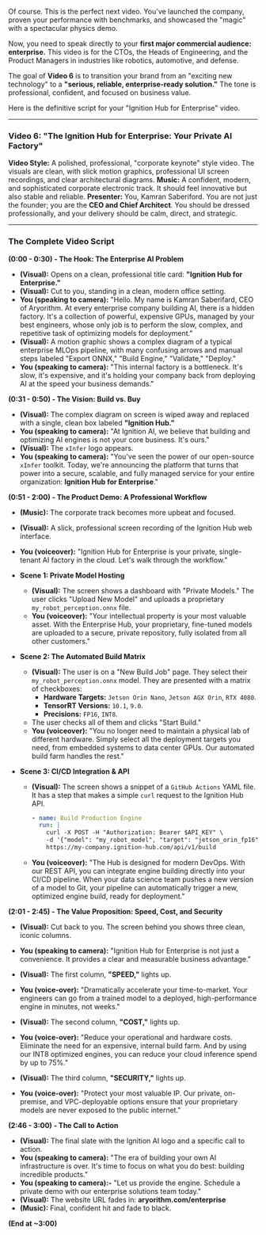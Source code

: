 Of course. This is the perfect next video. You've launched the company, proven your performance with benchmarks, and showcased the "magic" with a spectacular physics demo.

Now, you need to speak directly to your **first major commercial audience: enterprise.** This video is for the CTOs, the Heads of Engineering, and the Product Managers in industries like robotics, automotive, and defense.

The goal of **Video 6** is to transition your brand from an "exciting new technology" to a **"serious, reliable, enterprise-ready solution."** The tone is professional, confident, and focused on business value.

Here is the definitive script for your "Ignition Hub for Enterprise" video.

---

### **Video 6: "The Ignition Hub for Enterprise: Your Private AI Factory"**

**Video Style:** A polished, professional, "corporate keynote" style video. The visuals are clean, with slick motion graphics, professional UI screen recordings, and clear architectural diagrams.
**Music:** A confident, modern, and sophisticated corporate electronic track. It should feel innovative but also stable and reliable.
**Presenter:** You, Kamran Saberiford. You are not just the founder; you are the **CEO and Chief Architect**. You should be dressed professionally, and your delivery should be calm, direct, and strategic.

---

### **The Complete Video Script**

**(0:00 - 0:30) - The Hook: The Enterprise AI Problem**

*   **(Visual):** Opens on a clean, professional title card: **"Ignition Hub for Enterprise."**
*   **(Visual):** Cut to you, standing in a clean, modern office setting.
*   **You (speaking to camera):** "Hello. My name is Kamran Saberifard, CEO of Aryorithm. At every enterprise company building AI, there is a hidden factory. It's a collection of powerful, expensive GPUs, managed by your best engineers, whose only job is to perform the slow, complex, and repetitive task of optimizing models for deployment."
*   **(Visual):** A motion graphic shows a complex diagram of a typical enterprise MLOps pipeline, with many confusing arrows and manual steps labeled "Export ONNX," "Build Engine," "Validate," "Deploy."
*   **You (speaking to camera):** "This internal factory is a bottleneck. It's slow, it's expensive, and it's holding your company back from deploying AI at the speed your business demands."

**(0:31 - 0:50) - The Vision: Build vs. Buy**

*   **(Visual):** The complex diagram on screen is wiped away and replaced with a single, clean box labeled **"Ignition Hub."**
*   **You (speaking to camera):** "At Ignition AI, we believe that building and optimizing AI engines is not your core business. It's ours."
*   **(Visual):** The `xInfer` logo appears.
*   **You (speaking to camera):** "You've seen the power of our open-source `xInfer` toolkit. Today, we're announcing the platform that turns that power into a secure, scalable, and fully managed service for your entire organization: **Ignition Hub for Enterprise**."

**(0:51 - 2:00) - The Product Demo: A Professional Workflow**

*   **(Music):** The corporate track becomes more upbeat and focused.
*   **(Visual):** A slick, professional screen recording of the Ignition Hub web interface.
*   **You (voiceover):** "Ignition Hub for Enterprise is your private, single-tenant AI factory in the cloud. Let's walk through the workflow."

*   **Scene 1: Private Model Hosting**
    *   **(Visual):** The screen shows a dashboard with "Private Models." The user clicks "Upload New Model" and uploads a proprietary `my_robot_perception.onnx` file.
    *   **You (voiceover):** "Your intellectual property is your most valuable asset. With the Enterprise Hub, your proprietary, fine-tuned models are uploaded to a secure, private repository, fully isolated from all other customers."

*   **Scene 2: The Automated Build Matrix**
    *   **(Visual):** The user is on a "New Build Job" page. They select their `my_robot_perception.onnx` model. They are presented with a matrix of checkboxes:
        *   **Hardware Targets:** `Jetson Orin Nano`, `Jetson AGX Orin`, `RTX 4080`.
        *   **TensorRT Versions:** `10.1`, `9.0`.
        *   **Precisions:** `FP16`, `INT8`.
    *   The user checks all of them and clicks "Start Build."
    *   **You (voiceover):** "You no longer need to maintain a physical lab of different hardware. Simply select all the deployment targets you need, from embedded systems to data center GPUs. Our automated build farm handles the rest."

*   **Scene 3: CI/CD Integration & API**
    *   **(Visual):** The screen shows a snippet of a `GitHub Actions` YAML file. It has a step that makes a simple `curl` request to the Ignition Hub API.
        ```yaml
        - name: Build Production Engine
          run: |
            curl -X POST -H "Authorization: Bearer $API_KEY" \
            -d '{"model": "my_robot_model", "target": "jetson_orin_fp16"}' \
            https://my-company.ignition-hub.com/api/v1/build
        ```
    *   **You (voiceover):** "The Hub is designed for modern DevOps. With our REST API, you can integrate engine building directly into your CI/CD pipeline. When your data science team pushes a new version of a model to Git, your pipeline can automatically trigger a new, optimized engine build, ready for deployment."

**(2:01 - 2:45) - The Value Proposition: Speed, Cost, and Security**

*   **(Visual):** Cut back to you. The screen behind you shows three clean, iconic columns.
*   **You (speaking to camera):** "Ignition Hub for Enterprise is not just a convenience. It provides a clear and measurable business advantage."

*   **(Visual):** The first column, **"SPEED,"** lights up.
*   **You (voice-over):** "Dramatically accelerate your time-to-market. Your engineers can go from a trained model to a deployed, high-performance engine in minutes, not weeks."

*   **(Visual):** The second column, **"COST,"** lights up.
*   **You (voice-over):** "Reduce your operational and hardware costs. Eliminate the need for an expensive, internal build farm. And by using our INT8 optimized engines, you can reduce your cloud inference spend by up to 75%."

*   **(Visual):** The third column, **"SECURITY,"** lights up.
*   **You (voice-over):** "Protect your most valuable IP. Our private, on-premise, and VPC-deployable options ensure that your proprietary models are never exposed to the public internet."

**(2:46 - 3:00) - The Call to Action**

*   **(Visual):** The final slate with the Ignition AI logo and a specific call to action.
*   **You (speaking to camera):** "The era of building your own AI infrastructure is over. It's time to focus on what you do best: building incredible products."
*   **You (speaking to camera):-** "Let us provide the engine. Schedule a private demo with our enterprise solutions team today."
*   **(Visual):** The website URL fades in: **aryorithm.com/enterprise**
*   **(Music):** Final, confident hit and fade to black.

**(End at ~3:00)**